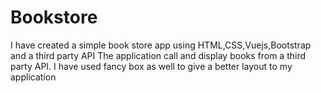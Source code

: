 # Bookstore

I have created a simple book store app using HTML,CSS,Vuejs,Bootstrap and a third party API
The application call and display books from a third party API. 
I have used fancy box as well to give a better layout to my application
